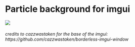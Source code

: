 <h1>Particle background for imgui</h1>
<img src="https://i.imgur.com/vucVIwW.png">
<h6>credits to cazzwastaken for the base of the imgui: https://github.com/cazzwastaken/borderless-imgui-window</h6>
